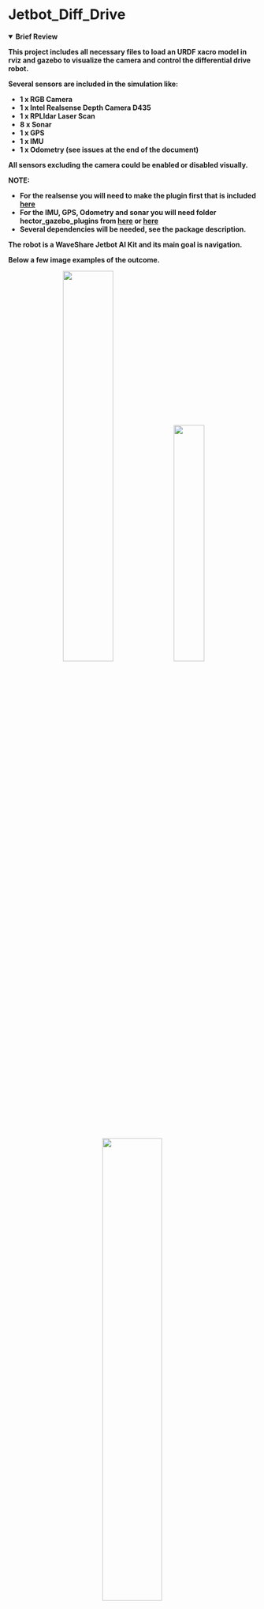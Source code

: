 # Jetbot_Diff_Drive

<details open>
<summary> <b>Brief Review<b></summary>

This project includes all necessary files to load an URDF xacro model in rviz and gazebo to visualize the camera and control the differential drive robot.  

Several sensors are included in the simulation like:
- 1 x RGB Camera
- 1 x Intel Realsense Depth Camera D435
- 1 x RPLIdar Laser Scan
- 8 x Sonar
- 1 x GPS
- 1 x IMU
- 1 x Odometry (see issues at the end of the document)

All sensors excluding the camera could be enabled or disabled visually.

NOTE:  
- For the realsense you will need to make the plugin first that is included [here](https://github.com/issaiass/realsense_gazebo_plugin)
- For the IMU, GPS, Odometry and sonar you will need folder hector_gazebo_plugins from [here](https://github.com/tu-darmstadt-ros-pkg/hector_gazebo/tree/kinetic-devel/hector_gazebo_plugins) or [here](https://github.com/issaiass/hector_gazebo_plugins)
- Several dependencies will be needed, see the package description.

The robot is a WaveShare Jetbot AI Kit and its main goal is navigation.  

Below a few image examples of the outcome.

<p align="center">
<img src = "doc/imgs/jetbot_collage.PNG?raw=true" width="45%"/>
<img src = "doc/imgs/rviz_orbit.PNG?raw=true" width="35%"/>
<img src = "doc/imgs/gazebo_world.PNG?raw=true" width="49%"/>
<img src = "doc/imgs/jetbot_pointcloud.PNG?raw=true" width="75%"/>
<img src = "doc/imgs/jetbot_realsense.PNG?raw=true" width="55%"/>
<img src = "doc/imgs/jetbot_rplidar_rviz.PNG?raw=true" width="55%" />
</p>

The project tree:

<p align="center">
<img src = "doc/imgs/tree.PNG?raw=true" width="65%"/>
</p>

This applications function as follows.
- Launches rviz in a default configuration
- Launches gazebo with the ros control plugin for motors and all other sensors plugins as default
- By default all sensors are enabled visually and always enabled by its plugin
- Sensor list includes lidar, realsense, gps, imu, odometry (pose) and sonar
- Launches the rqt_robot_steering for give the linear and angular velocity commands
- After everything launches you could control the robots with the interactive rqt plugin 

</details>

<details open>
<summary> <b>Using Jetbot Differential Drive Package<b></summary>

- Put the *ball* folder from *jetbot_diff_drive/model* folder inside *~/.gazebo/models* folder to load also the soccer ball.
- See prerequisites on the package.xml, but basically are
  - joint_state_publisher
  - urdf
  - rviz 
  - roscpp
  - gazebo_ros and others
- Create a ROS ros workspace and compile an empty package:
~~~
    cd ~
    mkdir -p catkin_ws/src
    cd catkin_ws
    catkin_make
~~~
- Open the `.bashrc` with nano:
~~~
    nano ~/.bashrc
~~~    
- Insert this line at the end of the `~/.bashrc` file for sourcing your workspace:
~~~
    source ~/catkin_ws/devel/setup.bash
~~~
- Clone this repo in the `~/catkin_ws/src` folder by typing:
~~~ 
    cd ~/catkin_ws/src
    git clone https://github.com/issaiass/jetbot_diff_drive
    git clone https://github.com/issaiass/realsense_gazebo_plugin
    git clone https://github.com/issaiass/hector_gazebo_plugins
    cd ..
~~~
- Go to the root folder `~/catkin_ws` and make the folder running `catkin_make` to ensure the application compiles.
- Finally launch the application by:
~~~
    # for gazebo only and rqt controller
    # (including all sensors)
    roslaunch jetbot_diff_drive jetbot_gazebo.launch 
    # (excluding Intel Realsense D435 depth camera and RPLidar)
    roslaunch jetbot_diff_drive jetbot_gazebo.launch realsense_enable:=false lidar_enable:=false
    # or for rviz only and the controller
    # (including all sensors)
    roslaunch jetbot_diff_drive jetbot_rviz.launch
    # (excluding Intel Realsense D435 depth camera and RPLidar)
    roslaunch jetbot_diff_drive jetbot_rviz.launch realsense_enable:=false lidar_enable:=false
    # or for rviz and gazebo complete simulation
    # (including all sensors)
    roslaunch jetbot_diff_drive jetbot_rviz_gazebo.launch
    # (excluding Intel Realsense D435 depth camera and RPLidar)
    roslaunch jetbot_diff_drive jetbot_rviz_gazebo.launch realsense_enable:=false lidar_enable:=false
~~~
- Examples above are suposing you want to enable the realsense, but you could enable/disable any sensor.
- You must see that `roscore` and all configurations loading succesfully.
- When everything ends, you must see gazebo and rviz loaded and the jetbot displaying a coke can in rviz and also with the intel D435 camera in front (if you enabled it, by default is enabled and also the point cloud).  Also you will see the RPLidar too over the boards.

<p align="center">
<img src = "doc/imgs/jetbot_sonar.PNG?raw=true" width="55%"/>
<img src = "doc/imgs/jetbot_willow_garage.PNG?raw=true" width="55%"/>
<img src = "doc/imgs/jetbot_realsense_rplidar.PNG?raw=true" width="55%"/>
<img src = "doc/imgs/jetbot_rviz_realsense.PNG?raw=true" width="55%"/>
<img src = "doc/imgs/jetbot_rviz_pointcloud.PNG?raw=true" width="55%"/>
<img src = "doc/imgs/rviz_camera.PNG?raw=true" width="55%"/>
</p>

<details open>
<summary> <b>Results<b></summary>

You could see the results on this youtube video.  

<p align="center">

Last video update - Odometry Plugin:

[<img src= "https://img.youtube.com/vi/sNLS_3OvJwk/0.jpg" />](https://youtu.be/sNLS_3OvJwk)

Previous videos list:

[Sonar Plugin](https://youtu.be/i4P4bskNwc0)

[GPS Plugin](https://youtu.be/VDtVK-NQxZk)

[IMU Plugin](https://youtu.be/iZQGH5_-pRo)

[RPLidar](https://youtu.be/7OaHnLxGrJw)

[Realsense and PLC Demo in gazebo and rviz](https://youtu.be/gretCaS2RlM)

[ROS Controllers and Camera Plugin in gazebo and rviz](https://youtu.be/_K5SHJLf5_0)
</p>

The video only shows the application running, not the explanation of the code.

</details>

<details open>
<summary> <b>Video Explanation<b></summary>

I will try my best for making an explanatory video of the application as in this youtube video.

<p align="center">

Las video Update - Odometry Plugin:

[<img src= "https://img.youtube.com/vi/_WPTCEUSzjw/0.jpg" />](https://youtu.be/_WPTCEUSzjw)

Previous videos list:

[Explaining Sonar Plugin](https://youtu.be/_ZegRN1EfLw)

[Explaining GPS Plugin](https://youtu.be/Y7Y2SQk2QoQ)

[Explaing IMU Plugin](https://youtu.be/Fr5B8pX5c78)

[Explaining how to solve Model Sinking, not moving or drifting](https://youtu.be/1bnEdQzf8Yw)

[Explaining RPLidar](https://youtu.be/NMVvKM-G-gk)

[Explanation Realsense and PCL in gazebo and rviz](https://youtu.be/MblT-803o7M)

[Explanation ROS COntrollers and Camera Plugin in gazebo and rviz](https://youtu.be/G1z9DSnRhpI)

</p>

</details>

<details open>
<summary> <b>Issues<b></summary>

- For some reason odometry plugin by p3d of libhector always read (in my case) *frame id* and *child* as *odom* the next plan is to make a simple node package to get the transformation between the *base_link* and *base_footprint* to get the transform and publish in a topic.

</details>

<details open>
<summary> <b>Future Work<b></summary>

Planning to add to this project:
- :x: Probably i will add effort controllers
- :x: Navigation capabilities
- :heavy_check_mark: Computer Vision capabilities
- :x: OpenVINO as an inference engine for future deep learning based projects

</details>

<details open>
<summary> <b>Contributiong<b></summary>

Your contributions are always welcome! Please feel free to fork and modify the content but remember to finally do a pull request.

</details>

<details open>
<summary> :iphone: <b>Having Problems?<b></summary>

<p align = "center">

[<img src="https://img.shields.io/badge/linkedin-%230077B5.svg?&style=for-the-badge&logo=linkedin&logoColor=white" />](https://www.linkedin.com/in/riawa)
[<img src="https://img.shields.io/badge/telegram-2CA5E0?style=for-the-badge&logo=telegram&logoColor=white"/>](https://t.me/issaiass)
[<img src="https://img.shields.io/badge/instagram-%23E4405F.svg?&style=for-the-badge&logo=instagram&logoColor=white">](https://www.instagram.com/daqsyspty/)
[<img src="https://img.shields.io/badge/twitter-%231DA1F2.svg?&style=for-the-badge&logo=twitter&logoColor=white" />](https://twitter.com/daqsyspty) 
[<img src ="https://img.shields.io/badge/facebook-%233b5998.svg?&style=for-the-badge&logo=facebook&logoColor=white%22">](https://www.facebook.com/daqsyspty)
[<img src="https://img.shields.io/badge/linkedin-%230077B5.svg?&style=for-the-badge&logo=linkedin&logoColor=white" />](https://www.linkedin.com/in/riawe)
[<img src="https://img.shields.io/badge/tiktok-%23000000.svg?&style=for-the-badge&logo=tiktok&logoColor=white" />](https://www.linkedin.com/in/riawe)
[<img src="https://img.shields.io/badge/whatsapp-%23075e54.svg?&style=for-the-badge&logo=whatsapp&logoColor=white" />](https://wa.me/50766168542?text=Hello%20Rangel)
[<img src="https://img.shields.io/badge/hotmail-%23ffbb00.svg?&style=for-the-badge&logo=hotmail&logoColor=white" />](mailto:issaiass@hotmail.com)
[<img src="https://img.shields.io/badge/gmail-%23D14836.svg?&style=for-the-badge&logo=gmail&logoColor=white" />](mailto:riawalles@gmail.com)

</p

</details>

<details open>
<summary> <b>License<b></summary>
<p align = "center">
<img src= "https://mirrors.creativecommons.org/presskit/buttons/88x31/svg/by-sa.svg" />
</p>
</details>